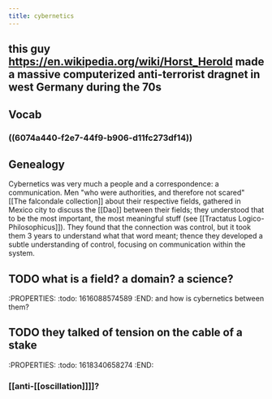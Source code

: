 ```yaml
---
title: cybernetics
---
```


## this guy https://en.wikipedia.org/wiki/Horst_Herold made a massive computerized anti-terrorist dragnet in west Germany during the 70s
## Vocab
### ((6074a440-f2e7-44f9-b906-d11fc273df14))
## Genealogy

Cybernetics was very much a people and a correspondence: a communication. Men "who were authorities, and therefore not scared" [[The falcondale collection]] about their respective fields, gathered in Mexico city to discuss the [[Dao]] between their fields; they understood that to be the most important, the most meaningful stuff (see [[Tractatus Logico-Philosophicus]]). They found that the connection was control, but it took them 3 years to understand what that word meant; thence they developed a subtle understanding of control, focusing on communication within the system.
## TODO what is a field? a domain? a science? 
:PROPERTIES:
:todo: 1616088574589
:END:
and how is cybernetics between them?
## TODO they talked of tension on the cable of a stake
:PROPERTIES:
:todo: 1618340658274
:END:
### [[anti-[[oscillation]]]]?
